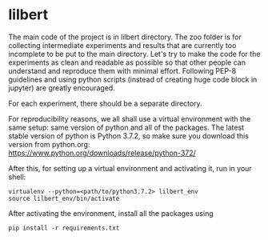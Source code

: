 # lilbert

The main code of the project is in lilbert directory. The zoo folder is for collecting intermediate experiments and results that are currently too incomplete to be put to the main directory. Let's try to make the code for the experiments as clean and readable as possible so that other people can understand and reproduce them with minimal effort. Following PEP-8 guidelines and using python scripts (instead of creating huge code block in jupyter) are greatly encouraged.

For each experiment, there should be a separate directory.

For reproducibility reasons, we all shall use a virtual environment with the same setup: same version of python and all of the packages.
The latest stable version of python is Python 3.7.2, so make sure you download this version from python.org: https://www.python.org/downloads/release/python-372/

After this, for setting up a virtual environment and activating it, run in your shell:
```
virtualenv --python=<path/to/python3.7.2> lilbert_env
source lilbert_env/bin/activate
```
After activating the environment, install all the packages using
```
pip install -r requirements.txt
```

